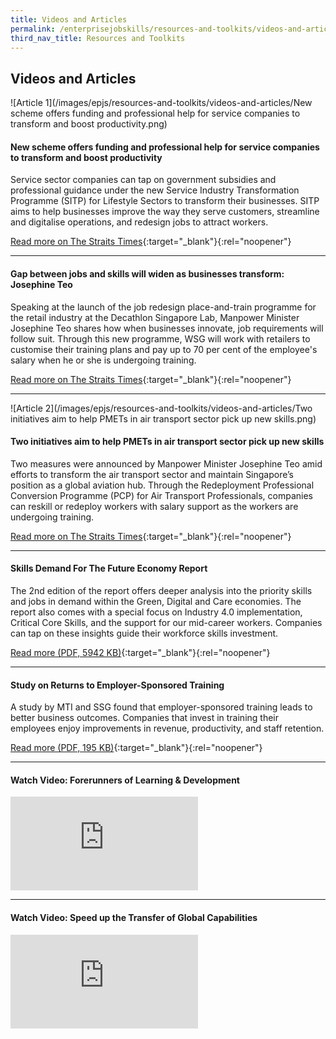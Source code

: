 ```yaml
---
title: Videos and Articles
permalink: /enterprisejobskills/resources-and-toolkits/videos-and-articles/
third_nav_title: Resources and Toolkits
---
```


## Videos and Articles

![Article 1](/images/epjs/resources-and-toolkits/videos-and-articles/New scheme offers funding and professional help for service companies to transform and boost productivity.png)

#### New scheme offers funding and professional help for service companies to transform and boost productivity

Service sector companies can tap on government subsidies and professional guidance under the new Service Industry Transformation Programme (SITP) for Lifestyle Sectors to transform their businesses. SITP aims to help businesses improve the way they serve customers, streamline and digitalise operations, and redesign jobs to attract workers.

[Read more on The Straits Times](_nothing){:target="_blank"}{:rel="noopener"}

---

#### Gap between jobs and skills will widen as businesses transform: Josephine Teo

Speaking at the launch of the job redesign place-and-train programme for the retail industry at the Decathlon Singapore Lab, Manpower Minister Josephine Teo shares how when businesses innovate, job requirements will follow suit. Through this new programme, WSG will work with retailers to customise their training plans and pay up to 70 per cent of the employee's salary when he or she is undergoing training.

[Read more on The Straits Times](_nothing){:target="_blank"}{:rel="noopener"}

---

![Article 2](/images/epjs/resources-and-toolkits/videos-and-articles/Two initiatives aim to help PMETs in air transport sector pick up new skills.png)

#### Two initiatives aim to help PMETs in air transport sector pick up new skills

Two measures were announced by Manpower Minister Josephine Teo amid efforts to transform the air transport sector and maintain Singapore’s position as a global aviation hub. Through the Redeployment Professional Conversion Programme (PCP) for Air Transport Professionals, companies can reskill or redeploy workers with salary support as the workers are undergoing training.

[Read more on The Straits Times](_nothing){:target="_blank"}{:rel="noopener"}

---

#### Skills Demand For The Future Economy Report

The 2nd edition of the report offers deeper analysis into the priority skills and jobs in demand within the Green, Digital and Care economies. The report also comes with a special focus on Industry 4.0 implementation, Critical Core Skills, and the support for our mid-career workers. Companies can tap on these insights guide their workforce skills investment.

[Read more (PDF, 5942 KB)](_nothing){:target="_blank"}{:rel="noopener"}

---

#### Study on Returns to Employer-Sponsored Training

A study by MTI and SSG found that employer-sponsored training leads to better business outcomes. Companies that invest in training their employees enjoy improvements in revenue, productivity, and staff retention.

[Read more (PDF, 195 KB)](_nothing){:target="_blank"}{:rel="noopener"}

---

#### Watch Video: Forerunners of Learning & Development

<p>
<div class="bp-youtube">
  <iframe src="https://www.youtube.com/embed/FRrkmZ9iLeQ" title="Forerunners of Learning & Development" frameborder="0" allow="autoplay; encrypted-media" allowfullscreen>  </iframe>
</div>
</p>

---

#### Watch Video: Speed up the Transfer of Global Capabilities

<p>
<div class="bp-youtube">
  <iframe src="https://www.youtube.com/embed/dFC9RsomiLM" title="Speed up the Transfer of Global Capabilities | Capability Transfer Programme" frameborder="0" allow="autoplay; encrypted-media" allowfullscreen>  </iframe>
</div>
</p>

<script src="/jquery/bp-menu-third-level-new-tab.js"></script>
<script src="/jquery/bp-menu-new-tab.js"></script>